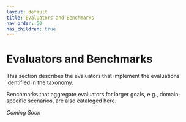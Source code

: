 ```yaml
---
layout: default
title: Evaluators and Benchmarks
nav_order: 50
has_children: true
---
```


# Evaluators and Benchmarks

This section describes the evaluators that implement the evaluations identified in the [taxonomy]({{site.baseurl}}/taxonomy/taxonomy).

Benchmarks that aggregate evaluators for larger goals, e.g., domain-specific scenarios, are also cataloged here.

_Coming Soon_

